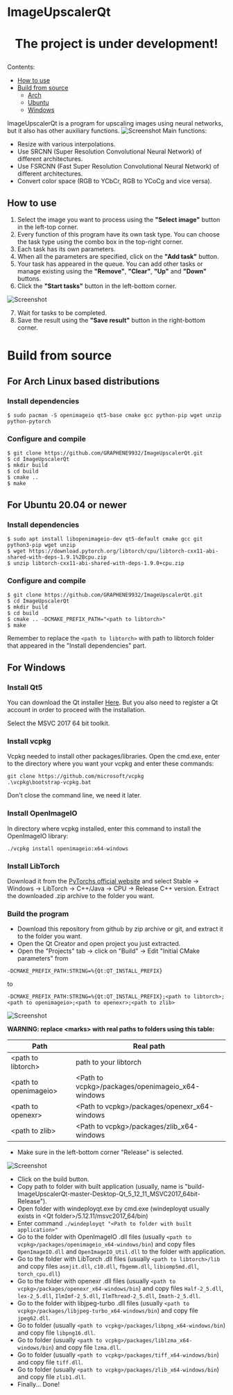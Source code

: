 # ImageUpscalerQt
# <p align="center">**The project is under development!**</p>

Contents:
* [How to use](#how-to-use)
* [Build from source](#source)
	* [Arch](#arch-build)
	* [Ubuntu](#ubuntu-build)
	* [Windows](#windows-build)
	
ImageUpscalerQt is a program for upscaling images using neural networks, but it also has other auxiliary functions.
![Screenshot](https://i.imgur.com/Km588DX.png)
Main functions:

* Resize with various interpolations.
* Use SRCNN (Super Resolution Convolutional Neural Network) of different architectures.
* Use FSRCNN (Fast Super Resolution Convolutional Neural Network) of different architectures.
* Convert color space (RGB to YCbCr, RGB to YCoCg and vice versa).

## How to use <a name="how-to-use"/>
1. Select the image you want to process using the **"Select image"** button in the left-top corner.
2. Every function of this program have its own task type. You can choose the task type using the combo box in the top-right corner.
3. Each task has its own parameters.
4. When all the parameters are specified, click on the **"Add task"** button.
5. Your task has appeared in the queue. You can add other tasks or manage existing using the **"Remove"**, **"Clear"**, **"Up"** and **"Down"** buttons.
6. Click the **"Start tasks"** button in the left-bottom corner.

![Screenshot](https://i.imgur.com/L1Wj66f.png)

7. Wait for tasks to be completed.
8. Save the result using the **"Save result"** button in the right-bottom corner.

# Build from source <a name="source"/>
## For Arch Linux based distributions <a name="arch-build"/>
### Install dependencies
```
$ sudo pacman -S openimageio qt5-base cmake gcc python-pip wget unzip python-pytorch
```
### Configure and compile
```
$ git clone https://github.com/GRAPHENE9932/ImageUpscalerQt.git
$ cd ImageUpscalerQt
$ mkdir build
$ cd build
$ cmake ..
$ make
```
## For Ubuntu 20.04 or newer <a name="ubuntu-build"/>
### Install dependencies
```
$ sudo apt install libopenimageio-dev qt5-default cmake gcc git python3-pip wget unzip
$ wget https://download.pytorch.org/libtorch/cpu/libtorch-cxx11-abi-shared-with-deps-1.9.1%2Bcpu.zip
$ unzip libtorch-cxx11-abi-shared-with-deps-1.9.0+cpu.zip
```
### Configure and compile
```
$ git clone https://github.com/GRAPHENE9932/ImageUpscalerQt.git
$ cd ImageUpscalerQt
$ mkdir build
$ cd build
$ cmake .. -DCMAKE_PREFIX_PATH="<path to libtorch>"
$ make
```
Remember to replace the `<path to libtorch>` with path to libtorch folder that appeared in the "Install dependencies" part.
## For Windows <a name="windows-build"/>
### Install Qt5
You can download the Qt installer [Here](https://www.qt.io/download-open-source). But you also need to register a Qt account in order to proceed with the installation.

Select the MSVC 2017 64 bit toolkit.
### Install vcpkg
Vcpkg needed to install other packages/libraries.
Open the cmd.exe, enter to the directory where you want your vcpkg and enter these commands:
```
git clone https://github.com/microsoft/vcpkg
.\vcpkg\bootstrap-vcpkg.bat
```
Don't close the command line, we need it later.
### Install OpenImageIO
In directory where vcpkg installed, enter this command to install the OpenImageIO library:
```
./vcpkg install openimageio:x64-windows
```
### Install LibTorch
Download it from the [PyTorchs official website](https://pytorch.org/get-started/locally/) and select Stable -> Windows -> LibTorch -> C++/Java -> CPU -> Release C++ version. Extract the downloaded .zip archive to the folder you want.
### Build the program
* Download this repository from github by zip archive or git, and extract it to the folder you want.
* Open the Qt Creator and open project you just extracted.
* Open the "Projects" tab -> click on "Build" -> Edit "Initial CMake parameters"
from
```
-DCMAKE_PREFIX_PATH:STRING=%{Qt:QT_INSTALL_PREFIX}
```
to
```
-DCMAKE_PREFIX_PATH:STRING=%{Qt:QT_INSTALL_PREFIX};<path to libtorch>;<path to openimageio>;<path to openexr>;<path to zlib>
```
![Screenshot](https://i.imgur.com/OrARcD9.png)

**WARNING: replace \<marks\> with real paths to folders using this table:**

|Path|Real path|
|----|---------|
|\<path to libtorch\>|path to your libtorch|
|\<path to openimageio\>|\<Path to vcpkg\>/packages/openimageio_x64-windows|
|\<path to openexr\>|\<Path to vcpkg\>/packages/openexr_x64-windows|
|\<path to zlib\>|\<Path to vcpkg\>/packages/zlib_x64-windows|

* Make sure in the left-bottom corner "Release" is selected.

![Screenshot](https://i.imgur.com/HdVLbaS.png)
* Click on the build button.
* Copy path to folder with built application (usually, name is "build-ImageUpscalerQt-master-Desktop-Qt_5_12_11_MSVC2017_64bit-Release").
* Open folder with windeployqt.exe by cmd.exe (windeployqt usually exists in \<Qt folder\>/5.12.11/msvc2017_64/bin)
* Enter command `./windeployqt "<Path to folder with built application>"`
* Go to the folder with OpenImageIO .dll files (usually `<path to vcpkg>/packages/openimageio_x64-windows/bin`) and copy files `OpenImageIO.dll` and `OpenImageIO_Util.dll` to the folder with application.
* Go to the folder with LibTorch .dll files (usually `<path to libtorch>/lib` and copy files `asmjit.dll`, `c10.dll`, `fbgemm.dll`, `libiomp5md.dll`, `torch_cpu.dll`)
* Go to the folder with openexr .dll files (usually `<path to vcpkg>/packages/openexr_x64-windows/bin`) and copy files `Half-2_5.dll`, `lex-2_5.dll`, `IlmImf-2_5.dll`, `IlmThread-2_5.dll`, `Imath-2_5.dll`.
* Go to the folder with libjpeg-turbo .dll files (usually `<path to vcpkg>/packages/libjpeg-turbo_x64-windows/bin`) and copy file `jpeg62.dll`.
* Go to folder (usually `<path to vcpkg>/packages/libpng_x64-windows/bin`) and copy file `libpng16.dll`.
* Go to folder (usually `<path to vcpkg>/packages/liblzma_x64-windows/bin`) and copy file `lzma.dll`.
* Go to folder (usually `<path to vcpkg>/packages/tiff_x64-windows/bin`) and copy file `tiff.dll`.
* Go to folder (usually `<path to vcpkg>/packages/zlib_x64-windows/bin`) and copy file `zlib1.dll`.
* Finally... Done!

